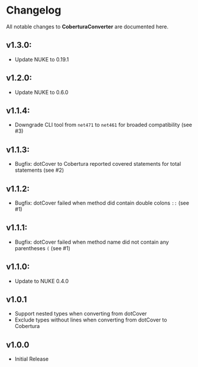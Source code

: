 # Changelog

All notable changes to **CoberturaConverter** are documented here.

## v1.3.0:
- Update NUKE to 0.19.1

## v1.2.0:
- Update NUKE to 0.6.0

## v1.1.4:
- Downgrade CLI tool from `net471` to `net461` for broaded compatibility (see #3)

## v1.1.3:
- Bugfix: dotCover to Cobertura reported covered statements for total statements (see #2)

## v1.1.2:
- Bugfix: dotCover failed when method did contain double colons `::` (see #1)

## v1.1.1:
- Bugfix: dotCover failed when method name did not contain any parentheses `(` (see #1)

## v1.1.0:
- Update to NUKE 0.4.0

## v1.0.1
- Support nested types when converting from dotCover
- Exclude types without lines when converting from dotCover to Cobertura

## v1.0.0
- Initial Release
